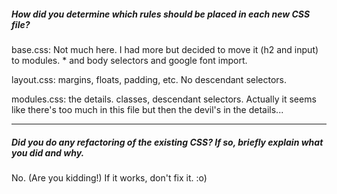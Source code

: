 ##### How did you determine which rules should be placed in each new CSS file?

base.css: Not much here. I had more but decided to move it (h2 and input) to modules. * and body selectors and google font import.

layout.css: margins, floats, padding, etc. No descendant selectors.

modules.css: the details. classes, descendant selectors. Actually it seems like there's too much in this file but then the devil's in the details...

---

##### Did you do any refactoring of the existing CSS? If so, briefly explain what you did and why.

No. (Are you kidding!) If it works, don't fix it.  :o)
